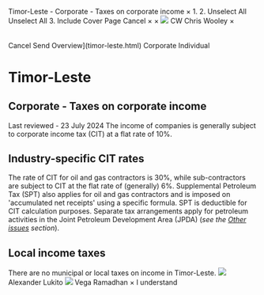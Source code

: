 Timor-Leste - Corporate - Taxes on corporate income
×
1.
2.
Unselect All
Unselect All
3.
Include Cover Page
Cancel
×
×
![](-/media/world-wide-tax-summaries/attachments/global---chris-wooley.ashx%3Frev=ac5e5f3223b34096b1afc2a6009c7320&revision=ac5e5f32-23b3-4096-b1af-c2a6009c7320&hash=859B7ADC84DC2CBEC9760E9E6EE7DE6D0A8BFCDF)
CW
Chris Wooley
×
######
Cancel
Send
Overview](timor-leste.html)
Corporate
Individual
# Timor-Leste
## Corporate - Taxes on corporate income
Last reviewed - 23 July 2024
The income of companies is generally subject to corporate income tax (CIT) at a flat rate of 10%.
## Industry-specific CIT rates
The rate of CIT for oil and gas contractors is 30%, while sub-contractors are subject to CIT at the flat rate of (generally) 6%.
Supplemental Petroleum Tax (SPT) also applies for oil and gas contractors and is imposed on 'accumulated net receipts' using a specific formula. SPT is deductible for CIT calculation purposes.
Separate tax arrangements apply for petroleum activities in the Joint Petroleum Development Area (JPDA) (*see the [Other issues](timor-leste/corporate/other-issues.html) section*).
## Local income taxes
There are no municipal or local taxes on income in Timor-Leste.
![](-/media/world-wide-tax-summaries/attachments/timor-leste---alexander-lukito.ashx%3Frev=293a7f9d18d243668e88a29ef723f130&revision=293a7f9d-18d2-4366-8e88-a29ef723f130&hash=B2E32852FD2FCB3AAED8FCA9CAA813C7422319C2)
Alexander Lukito
![](-/media/world-wide-tax-summaries/attachments/timor-leste---vega_ramadhan.ashx%3Frev=f1eee9a6c025497482abf6084f1148c4&revision=f1eee9a6-c025-4974-82ab-f6084f1148c4&hash=2238FABCEF5428C56B3F172C4B59B20AFEB5F3A8)
Vega Ramadhan
×
I understand